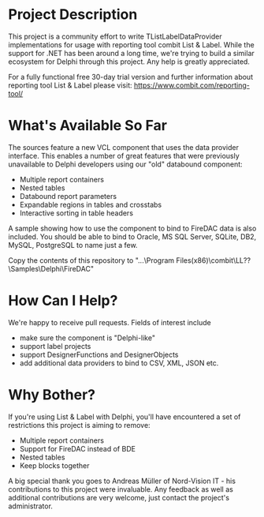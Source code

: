# Project Description
This project is a community effort to write TListLabelDataProvider implementations for usage with reporting tool combit List & Label. While the support for .NET has been around a long time, we're trying to build a similar ecosystem for Delphi through this project. Any help is greatly appreciated.

For a fully functional free 30-day trial version and further information about reporting tool List & Label 
please visit: https://www.combit.com/reporting-tool/

# What's Available So Far
The sources feature a new VCL component that uses the data provider interface. This enables a number of great features that were previously unavailable to Delphi developers using our "old" databound component:

* Multiple report containers
* Nested tables
* Databound report parameters
* Expandable regions in tables and crosstabs
* Interactive sorting in table headers

A sample showing how to use the component to bind to FireDAC data is also included. You should be able to bind to Oracle, MS SQL Server, SQLite, DB2, MySQL, PostgreSQL to name just a few. 

Copy the contents of this repository to "...\Program Files(x86)\combit\LL??\Samples\Delphi\FireDAC"

# How Can I Help?
We're happy to receive pull requests. Fields of interest include

* make sure the component is "Delphi-like"
* support label projects
* support DesignerFunctions and DesignerObjects
* add additional data providers to bind to CSV, XML, JSON etc.

# Why Bother?
If you're using List & Label with Delphi, you'll have encountered a set of restrictions this project is aiming to remove:

* Multiple report containers
* Support for FireDAC instead of BDE
* Nested tables
* Keep blocks together

A big special thank you goes to Andreas Müller of Nord-Vision IT - his contributions to this project were invaluable. Any feedback as well as additional contributions are very welcome, just contact the project's administrator.
